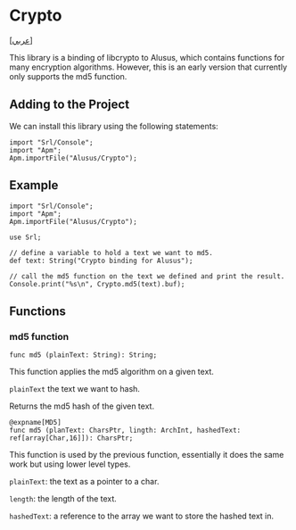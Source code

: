 # Crypto
[[عربي]](readme.ar.md)

This library is a binding of libcrypto to Alusus, which contains functions for many encryption algorithms.
However, this is an early version that currently only supports the md5 function.

## Adding to the Project

We can install this library using the following statements:
```
import "Srl/Console";
import "Apm";
Apm.importFile("Alusus/Crypto");
```

## Example

```
import "Srl/Console";
import "Apm";
Apm.importFile("Alusus/Crypto");

use Srl;

// define a variable to hold a text we want to md5.
def text: String("Crypto binding for Alusus");

// call the md5 function on the text we defined and print the result.
Console.print("%s\n", Crypto.md5(text).buf);
```

## Functions

### md5 function

```
func md5 (plainText: String): String;
```

This function applies the md5 algorithm on a given text.

`plainText` the text we want to hash.

Returns the md5 hash of the given text.

```
@expname[MD5]
func md5 (planText: CharsPtr, lingth: ArchInt, hashedText: ref[array[Char,16]]): CharsPtr;
```
This function is used by the previous function, essentially it does the same work but
using lower level types.

`plainText`: the text as a pointer to a char.

`length`: the length of the text.

`hashedText`: a reference to the array we want to store the hashed text in.

